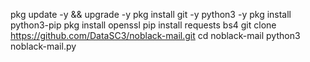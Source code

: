 pkg update -y && upgrade -y
pkg install git -y python3 -y
pkg install python3-pip
pkg install openssl
pip install requests bs4 
git clone https://github.com/DataSC3/noblack-mail.git
cd noblack-mail
python3 noblack-mail.py
